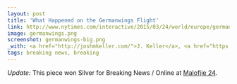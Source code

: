 ```yaml
---
layout: post
title: 'What Happened on the Germanwings Flight'
link: http://www.nytimes.com/interactive/2015/03/24/world/europe/germanwings-plane-crash-map.html#descent
image: germanwings.png
screenshot: germanwings-big.png
_with: <a href="http://joshmkeller.com/">J. Keller</a>, <a href="https://twitter.com/kkrebeccalai">KK Lai</a> & <a href="http://cargocollective.com/timwallace">T. Wallace</a>
tags: breaking news, breaking
---
```


_Update:_ This piece won Silver for Breaking News / Online at [Malofjie 24](http://www.malofiejgraphics.com/wp-content/uploads/2016/03/M24_-AWARDS-LIST_OK.pdf).
